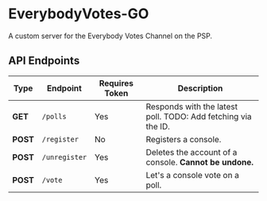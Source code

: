 # EverybodyVotes-GO
A custom server for the Everybody Votes Channel on the PSP.

## API Endpoints
| Type     | Endpoint      | Requires Token | Description                                                        |
|----------|---------------|----------------|--------------------------------------------------------------------|
| **GET**  | `/polls`      | Yes            | Responds with the latest poll. TODO: Add fetching via the ID.      |
| **POST** | `/register`   | No             | Registers a console.                                               |
| **POST** | `/unregister` | Yes            | Deletes the account of a console. __Cannot be undone.__            |
| **POST** | `/vote`       | Yes            | Let's a console vote on a poll.                                    |
